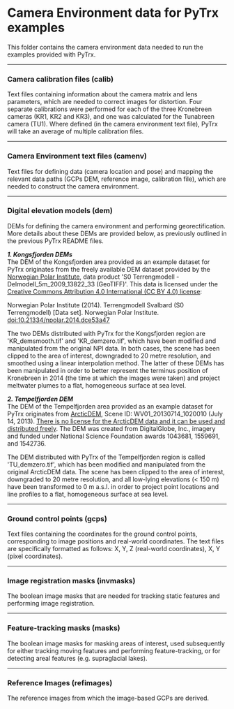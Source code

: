 # Camera Environment data for PyTrx examples
This folder contains the camera environment data needed to run the examples provided with PyTrx. <br>

<hr>

<h3>Camera calibration files (calib)</h3>
Text files containing information about the camera matrix and lens parameters, which are needed to correct images for distortion. Four separate calibrations were performed for each of the three Kronebreen cameras (KR1, KR2 and KR3), and one was calculated for the Tunabreen camera (TU1). Where defined (in the camera environment text file), PyTrx will take an average of multiple calibration files. 

<hr>

<h3>Camera Environment text files (camenv)</h3>
Text files for defining data (camera location and pose) and mapping the relevant data paths (GCPs DEM, reference image, calibration file), which are needed to construct the camera environment. 

<hr>

<h3>Digital elevation models (dem)</h3>
DEMs for defining the camera environment and performing georectification. More details about these DEMs are provided below, as previously outlined in the previous PyTrx README files. <br>

<b>*1. Kongsfjorden DEMs*</b><br>
The DEM of the Kongsfjorden area provided as an example dataset for PyTrx originates from the freely available DEM dataset provided by the <a href="https://geodata.npolar.no/">Norwegian Polar Institute</a>, data product 'S0 Terrengmodell - Delmodell_5m_2009_13822_33 (GeoTIFF)'. This data is licensed under the <a href="https://creativecommons.org/licenses/by/4.0/">Creative Commons Attribution 4.0 International (CC BY 4.0) license</a>:<br>

Norwegian Polar Institute (2014). Terrengmodell Svalbard (S0 Terrengmodell) [Data set]. Norwegian Polar Institute. <a href="https://doi.org/10.21334/npolar.2014.dce53a47">doi:10.21334/npolar.2014.dce53a47</a><br>

The two DEMs distributed with PyTrx for the Kongsfjorden region are 'KR_demsmooth.tif' and 'KR_demzero.tif', which have been modified and manipulated from the original NPI data. In both cases, the scene has been clipped to the area of interest, downgraded to 20 metre resolution, and smoothed using a linear interpolation method. The latter of these DEMs has been manipulated in order to better represent the terminus position of Kronebreen in 2014 (the time at which the images were taken) and project meltwater plumes to a flat, homogeneous surface at sea level. <br>

<b>*2. Tempelfjorden DEM*</b><br>
The DEM of the Tempelfjorden area provided as an example dataset for PyTrx originates from <a href="https://www.pgc.umn.edu/data/arcticdem/">ArcticDEM</a>, Scene ID: WV01_20130714_1020010 (July 14, 2013). <a href="https://www.pgc.umn.edu/guides/arcticdem/additional-information/">There is no license for the ArcticDEM data and it can be used and distributed freely</a>. The DEM was created from DigitalGlobe, Inc., imagery and funded under National Science Foundation awards 1043681, 1559691, and 1542736. <br>

The DEM distributed with PyTrx of the Tempelfjorden region is called 'TU_demzero.tif', which has been modified and manipulated from the original ArcticDEM data. The scene has been clipped to the area of interest, downgraded to 20 metre resolution, and all low-lying elevations (< 150 m) have been transformed to 0 m a.s.l. in order to project point locations and line profiles to a flat, homogeneous surface at sea level. 

<hr>

<h3>Ground control points (gcps)</h3>
Text files containing the coordinates for the ground control points, corresponding to image positions and real-world coordinates. The text files are  specifically formatted as follows: X, Y, Z (real-world coordinates), X, Y (pixel coordinates).

<hr>

<h3>Image registration masks (invmasks)</h3>
The boolean image masks that are needed for tracking static features and performing image registration. <br>

<hr>

<h3>Feature-tracking masks (masks)</h3>
The boolean image masks for masking areas of interest, used subsequently for either tracking moving features and performing feature-tracking, or for detecting areal features (e.g. supraglacial lakes).

<hr>

<h3>Reference Images (refimages)</h3>
The reference images from which the image-based GCPs are derived. <br>

